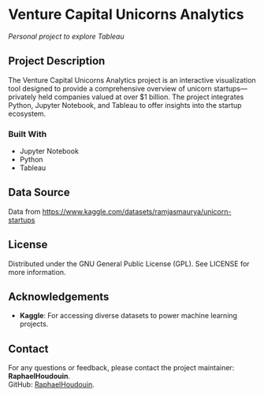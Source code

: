 # Venture Capital Unicorns Analytics
*Personal project to explore Tableau*

## Project Description
The Venture Capital Unicorns Analytics project is an interactive visualization tool designed to provide a comprehensive overview of unicorn startups—privately held companies valued at over $1 billion. The project integrates Python, Jupyter Notebook, and Tableau to offer insights into the startup ecosystem.

### Built With
- Jupyter Notebook
- Python
- Tableau

## Data Source
Data from https://www.kaggle.com/datasets/ramjasmaurya/unicorn-startups

## License

Distributed under the GNU General Public License (GPL). See LICENSE for more information.


## Acknowledgements

- **Kaggle**: For accessing diverse datasets to power machine learning projects.

## Contact

For any questions or feedback, please contact the project maintainer: **RaphaelHoudouin**.  
GitHub: [RaphaelHoudouin](https://github.com/RaphaelHoudouin).


